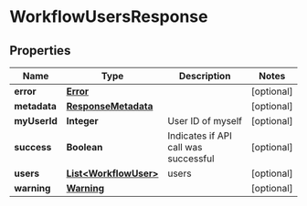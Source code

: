 
# WorkflowUsersResponse

## Properties
Name | Type | Description | Notes
------------ | ------------- | ------------- | -------------
**error** | [**Error**](Error.md) |  |  [optional]
**metadata** | [**ResponseMetadata**](ResponseMetadata.md) |  |  [optional]
**myUserId** | **Integer** | User ID of myself |  [optional]
**success** | **Boolean** | Indicates if API call was successful |  [optional]
**users** | [**List&lt;WorkflowUser&gt;**](WorkflowUser.md) | users |  [optional]
**warning** | [**Warning**](Warning.md) |  |  [optional]



